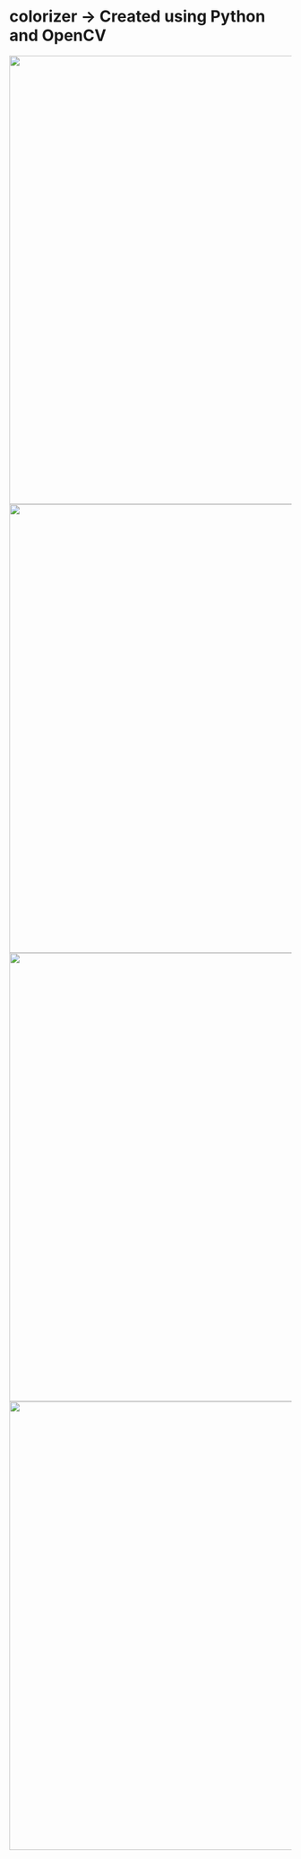 # colorizer -> Created using Python and OpenCV
<div align="center">

<img src="https://user-images.githubusercontent.com/85097545/134288643-c5f0b9ff-f0ca-4b8f-a80a-bda06c23306d.jpeg" width="800px"/>
<img src="https://user-images.githubusercontent.com/85097545/134288649-014cf633-7287-484a-9447-d9119905a1e7.jpeg" width="800px"/>
<img src="https://user-images.githubusercontent.com/85097545/134288651-1f0b7b9f-0c50-484f-be2d-2255369f8b48.jpeg" width="800px"/>
<img src="https://user-images.githubusercontent.com/85097545/134288656-d8c857a2-cef6-4180-9668-637dfe105e23.jpeg" width="800px"/>
  </div>

